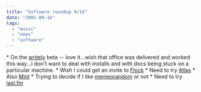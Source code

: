 ```yaml
---
title: "Software roundup 9/16"
date: "2005-09-16"
tags: 
  - "music"
  - "news"
  - "software"
---
```


\* On the [writely](http://www.writely.com) beta -- love it...wish that office was delivered and worked this way...i don't want to deal with installs and with docs being stuck on a particular machine. \* Wish I could get an invite to [Flock](http://www.flock.com/home/about/) \* Need to try [Atlas](http://weblogs.asp.net/scottgu/archive/2005/09/13/425062.aspx ) \* Also [Mint](http://www.gadgetopia.com/post/4329) \* Trying to decide if I like [memeorandom](http://tech.memeorandum.com/) or not \* Need to try [last.fm](http://www.techcrunch.com/?p=223)
